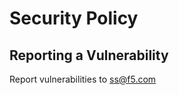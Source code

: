 # Security Policy

## Reporting a Vulnerability

Report vulnerabilities to [ss@f5.com](mailto:ss@f5.com)
